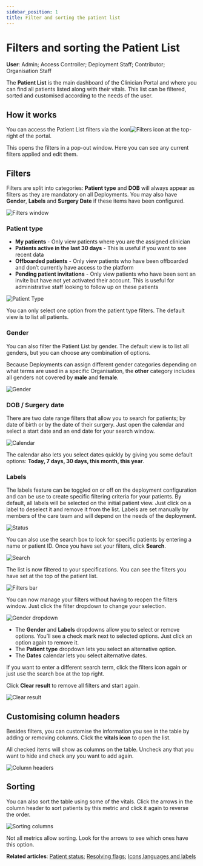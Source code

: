 ```yaml
---
sidebar_position: 1
title: Filter and sorting the patient list
---
```

# Filters and sorting the Patient List
**User**: Admin; Access Controller; Deployment Staff; Contributor; Organisation Staff

The **Patient List** is the main dashboard of the Clinician Portal and where you can find all patients listed along with their vitals. This list can be filtered, sorted and customised according to the needs of the user. 
## How it works​
You can access the Patient List filters via the icon![Filters icon](./assets/FiltersIcon.png) at the top-right of the portal.

This opens the filters in a pop-out window. Here you can see any current filters applied and edit them.

## Filters
Filters are split into categories: **Patient type** and **DOB** will always appear as filters as they are mandatory on all Deployments. You may also have **Gender**, **Labels** and **Surgery Date** if these items have been configured.

![Filters window](./assets/PatientList01.png)

### Patient type 
- **My patients** - Only view patients where you are the assigned clinician
- **Patients active in the last 30 days** - This is useful if you want to see recent data
- **Offboarded patients** - Only view patients who have been offboarded and don’t currently have access to the platform
- **Pending patient invitations** - Only view patients who have been sent an invite but have not yet activated their account. This is useful for administrative staff looking to follow up on these patients

![Patient Type](./assets/PatientList02.png)

You can only select one option from the patient type filters. The default view is to list all patients.
### Gender
You can also filter the Patient List by gender. The default view is to list all genders, but you can choose any combination of options. 

Because Deployments can assign different gender categories depending on what terms are used in a specific Organisation, the **other** category includes all genders not covered by **male** and **female**.

![Gender](./assets/PatientList03.png)

### DOB / Surgery date
There are two date range filters that allow you to search for patients; by date of birth or by the date of their surgery. Just open the calendar and select a start date and an end date for your search window.

![Calendar](./assets/PatientList04.png)

 The calendar also lets you select dates quickly by giving you some default options: **Today, 7 days, 30 days, this month, this year**.

### Labels
The labels feature can be toggled on or off on the deployment configuration and can be use to create specific filtering criteria for your patients. By default, all labels will be selected on the initial patient view. Just click on a label to deselect it and remove it from the list. Labels are set manually by members of the care team and will depend on the needs of the deployment.

![Status](./assets/PatientList05.png)

You can also use the search box to look for specific patients by entering a name or patient ID. Once you have set your filters, click **Search**.

![Search](./assets/PatientList06.png)

The list is now filtered to your specifications. You can see the filters you have set at the top of the patient list.

![Filters bar](./assets/PatientList07.png)

You can now manage your filters without having to reopen the filters window. Just click the filter dropdown to change your selection. 

![Gender dropdown](./assets/PatientList08.png)

- The **Gender** and **Labels** dropdowns allow you to select or remove options. You’ll see a check mark next to selected options. Just click an option again to remove it.
- The **Patient type** dropdown lets you select an alternative option.
- The **Dates** calendar lets you select alternative dates. 

If you want to enter a different search term, click the filters icon again or just use the search box at the top right. 

Click **Clear result** to remove all filters and start again.

![Clear result](./assets/PatientList09.png)

## Customising column headers
Besides filters, you can customise the information you see in the table by adding or removing columns.
Click the **vitals icon** to open the list. 

All checked items will show as columns on the table. Uncheck any that you want to hide and check any you want to add again.

![Column headers](./assets/PatientList10.png)

## Sorting
You can also sort the table using some of the vitals. Click the arrows in the column header to sort patients by this metric and click it again to reverse the order.

![Sorting columns](./assets/PatientList11.png)

Not all metrics allow sorting. Look for the arrows to see which ones have this option.

**Related articles**: [Patient status](./patient-status.md); [Resolving flags](./resolving-flags.md); [Icons,languages and labels](/../../../admin-portal/managing-deployments/general-settings/icon-language-and-labels.md) 
